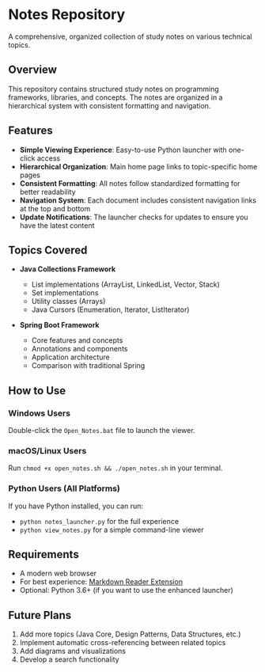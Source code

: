 # Notes Repository

A comprehensive, organized collection of study notes on various technical topics.

## Overview

This repository contains structured study notes on programming frameworks, libraries, and concepts. The notes are organized in a hierarchical system with consistent formatting and navigation.

## Features

- **Simple Viewing Experience**: Easy-to-use Python launcher with one-click access
- **Hierarchical Organization**: Main home page links to topic-specific home pages
- **Consistent Formatting**: All notes follow standardized formatting for better readability
- **Navigation System**: Each document includes consistent navigation links at the top and bottom
- **Update Notifications**: The launcher checks for updates to ensure you have the latest content

## Topics Covered

- **Java Collections Framework**
  - List implementations (ArrayList, LinkedList, Vector, Stack)
  - Set implementations
  - Utility classes (Arrays)
  - Java Cursors (Enumeration, Iterator, ListIterator)

- **Spring Boot Framework**
  - Core features and concepts
  - Annotations and components
  - Application architecture
  - Comparison with traditional Spring

## How to Use

### Windows Users
Double-click the `Open_Notes.bat` file to launch the viewer.

### macOS/Linux Users
Run `chmod +x open_notes.sh && ./open_notes.sh` in your terminal.

### Python Users (All Platforms)
If you have Python installed, you can run:
- `python notes_launcher.py` for the full experience
- `python view_notes.py` for a simple command-line viewer

## Requirements

- A modern web browser
- For best experience: [Markdown Reader Extension](https://chromewebstore.google.com/detail/markdown-reader/medapdbncneneejhbgcjceippjlfkmkg)
- Optional: Python 3.6+ (if you want to use the enhanced launcher)

## Future Plans

1. Add more topics (Java Core, Design Patterns, Data Structures, etc.)
2. Implement automatic cross-referencing between related topics
3. Add diagrams and visualizations
4. Develop a search functionality

